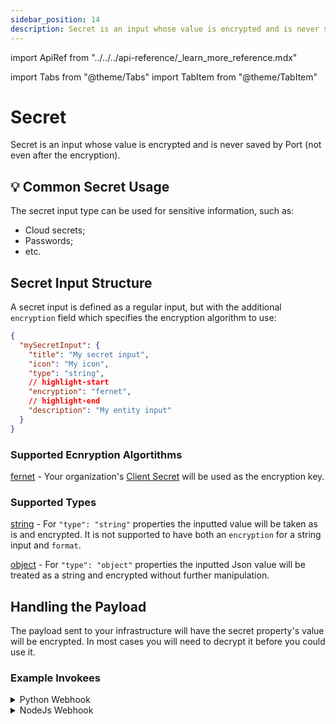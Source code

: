 ```yaml
---
sidebar_position: 14
description: Secret is an input whose value is encrypted and is never saved in Port's Databases.
---
```


import ApiRef from "../../../api-reference/\_learn_more_reference.mdx"

import Tabs from "@theme/Tabs"
import TabItem from "@theme/TabItem"

# Secret

Secret is an input whose value is encrypted and is never saved by Port (not even after the encryption).

## 💡 Common Secret Usage

The secret input type can be used for sensitive information, such as:

- Cloud secrets;
- Passwords;
- etc.

## Secret Input Structure

A secret input is defined as a regular input, but with the additional `encryption` field which specifies the encryption algorithm to use:

```json showLineNumbers
{
  "mySecretInput": {
    "title": "My secret input",
    "icon": "My icon",
    "type": "string",
    // highlight-start
    "encryption": "fernet",
    // highlight-end
    "description": "My entity input"
  }
}
```

### Supported Ecnryption Algortithms

[fernet](https://cryptography.io/en/latest/fernet/) - Your organization's [Client Secret](../../../build-your-software-catalog/sync-data-to-catalog/api/#find-your-port-credentials) will be used as the encryption key.

### Supported Types

[string](./text.md) - For `"type": "string"` properties the inputted value will be taken as is and encrypted. It is not supported to have both an `encryption` for a string input and `format`.

[object](./object.md) - For `"type": "object"` properties the inputted Json value will be treated as a string and encrypted without further manipulation.

## Handling the Payload

The payload sent to your infrastructure will have the secret property's value will be encrypted.
In most cases you will need to decrypt it before you could use it.

### Example Invokees

<details>
<summary> Python Webhook </summary>

These examples use the `flask` and `cryptography` packages.

<Tabs groupId="python-webhook" queryString defaultValue="string" values={[
{label: "String Secret", value: "string"},
{label: "Object Secret", value: "object"}
]}>

<TabItem value="string">

```python showLineNumbers
import base64
import json
import os

from flask import Flask, request
from cryptography.fernet import Fernet


PORT_CLIENT_SECRET = 'YOUR PORT CLIENT SECRET'

app = Flask(__name__)

@app.route('/', methods=['POST'])
def webhook():
    # initialize the fernet decrypter
    key = base64.urlsafe_b64encode(PORT_CLIENT_SECRET.encode())
    fernet_instance = Fernet(key)

    req = request.get_json(silent=True, force=True)
    encrypted_property_value = req.get('payload').get('properties').get('secret-property')

    # decrypt the property
    decrypted_property_value = fernet_instance.decrypt(encrypted_property_value)

    return decrypted_property_value # this is the original value the user sent

if __name__ == '__main__':
    port = int(os.getenv('PORT', 80))

    print ("Starting app on port %d" % port)

    app.run(debug=False, port=port, host='0.0.0.0')
```

</TabItem>
<TabItem value="object">

```python showLineNumbers
import base64
import json
import os

from flask import Flask, request
from cryptography.fernet import Fernet


PORT_CLIENT_SECRET = 'YOUR PORT CLIENT SECRET'

app = Flask(__name__)

@app.route('/', methods=['POST'])
def webhook():
    # initialize the fernet decrypter
    key = base64.urlsafe_b64encode(PORT_CLIENT_SECRET.encode())
    fernet_instance = Fernet(key)

    req = request.get_json(silent=True, force=True)
    encrypted_property_value = req.get('payload').get('properties').get('secret-property')

    # decrypt the property
    decrypted_property_value = fernet_instance.decrypt(encrypted_property_value)
    dict_property_value = json.loads(decrypted_property_value)


    return dict_property_value # this is the original value the user sent

if __name__ == '__main__':
    port = int(os.getenv('PORT', 80))

    print ("Starting app on port %d" % port)

    app.run(debug=False, port=port, host='0.0.0.0')
```

</TabItem>
</Tabs>

</details>

<details>
<summary> NodeJs Webhook </summary>

These examples use the `express` and `fernet` packages.

<Tabs groupId="node-webhook" queryString defaultValue="string" values={[
{label: "String Secret", value: "string"},
{label: "Object Secret", value: "object"}
]}>

<TabItem value="string">

```js showLineNumbers
const express = require("express");
const bodyParser = require("body-parser");
const fernet = require("fernet");
const port = 80;

const app = express();

const PORT_CLIENT_SECRET = "YOUR PORT CLIENT SECRET";

app.post("/", bodyParser.json(), (req, res) => {
  // initialize the fernet decrypter
  const encodedSecret = Buffer.from(PORT_CLIENT_SECRET).toString("base64");
  const fernetSecret = new fernet.Secret(encodedSecret);
  const fernetToken = new fernet.Token({
    secret: fernetSecret,
    ttl: 0,
  });

  encrypted_property_value = req.body.payload.properties["secret-property"];

  // decrypt the property
  decrypted_property_value = fernetToken.decode(encrypted_property_value);

  return decrypted_property_value; // this is the original value the user sent
});

app.listen(port, () => {
  console.log(`Example app listening on port ${port}`);
});
```

</TabItem>
<TabItem value="object">

```js showLineNumbers
const express = require("express");
const bodyParser = require("body-parser");
const fernet = require("fernet");
const port = 80;

const app = express();

const PORT_CLIENT_SECRET = "YOUR PORT CLIENT SECRET";

app.post("/", bodyParser.json(), (req, res) => {
  // initialize the fernet decrypter
  const encodedSecret = Buffer.from(PORT_CLIENT_SECRET).toString("base64");
  const fernetSecret = new fernet.Secret(encodedSecret);
  const fernetToken = new fernet.Token({
    secret: fernetSecret,
    ttl: 0,
  });

  encrypted_property_value = req.body.payload.properties["secret-property"];

  // decrypt the property
  decrypted_property_value = fernetToken.decode(encrypted_property_value);
  object_property_value = JSON.parse(decrypted_property_value);

  return object_property_value; // this is the original value the user sent
});

app.listen(port, () => {
  console.log(`Example app listening on port ${port}`);
});
```

</TabItem>
</Tabs>

</details>
